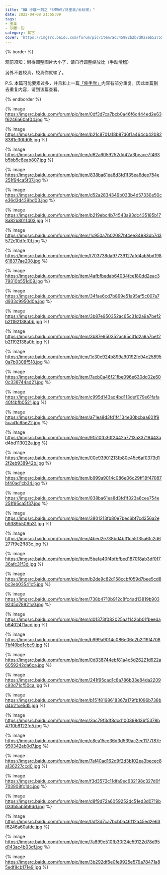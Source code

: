 ```yaml
---
title: "🖼️ 沙雕一刻之「SMMWE/马里奥/云玩家」"
date: 2022-04-08 21:55:09
tags:
- 图集
- 沙雕一刻
category: 其它
cover: 'https://imgsrc.baidu.com/forum/pic/item/ac345982b2b7d0a2eb52755c8eef76094a369a5c.jpg'
---
```


{% border %}

观前须知：懒得调整图片大小了，请自行调整缩放比（手动滑稽）

另外不要较真，较真你就输了。

P.S. 本篇可能要素过多，并且和上一篇[「伸手党」](https://blog.yidaozhan.top/2022/04/08/shadiao-times-hand-party/)内容有部分重复，因此本篇删去重复内容，请到该篇查看。

{% endborder %}

{% image https://imgsrc.baidu.com/forum/pic/item/0df3d7ca7bcb0a46f6c444ed2e63f6246a60af04.jpg %}

{% image https://imgsrc.baidu.com/forum/pic/item/b21c8701a18b87d6f1a464cb420828381e30fd05.jpg %}

{% image https://imgsrc.baidu.com/forum/pic/item/d62a6059252dd42a3beace7f463b5bb5c8eab807.jpg %}

{% image https://imgsrc.baidu.com/forum/pic/item/838ba61ea8d3fd1f35ea6dee754e251f94ca5f07.jpg %}

{% image https://imgsrc.baidu.com/forum/pic/item/d52a2834349b033b4d57330e50ce36d3d439bd03.jpg %}

{% image https://imgsrc.baidu.com/forum/pic/item/b219ebc4b74543a93dc435185b178a82b8011403.jpg %}

{% image https://imgsrc.baidu.com/forum/pic/item/1c950a7b02087bf4ee34983db7d3572c10dfcf0f.jpg %}

{% image https://imgsrc.baidu.com/forum/pic/item/f703738da97739127afd4ab5bd198618377ae208.jpg %}

{% image https://imgsrc.baidu.com/forum/pic/item/4afbfbedab64034fce180dd2eac379310b551d09.jpg %}

{% image https://imgsrc.baidu.com/forum/pic/item/34fae6cd7b899e51a95af5c007a7d933c9950d0a.jpg %}

{% image https://imgsrc.baidu.com/forum/pic/item/3b87e950352ac65c31d2a9a7bef2b21192138a0b.jpg %}

{% image https://imgsrc.baidu.com/forum/pic/item/3b87e950352ac65c31d2a9a7bef2b21192138a0b.jpg %}

{% image https://imgsrc.baidu.com/forum/pic/item/1e30e924b899a90192fe94e258950a7b0308f518.jpg %}

{% image https://imgsrc.baidu.com/forum/pic/item/7acb0a46f21fbe096e630dc02e600c338744ad21.jpg %}

{% image https://imgsrc.baidu.com/forum/pic/item/c995d143ad4bd113def079e61fafa40f4bfb0521.jpg %}

{% image https://imgsrc.baidu.com/forum/pic/item/a71ea8d3fd1f4134e30bcbaa601f95cad1c85e22.jpg %}

{% image https://imgsrc.baidu.com/forum/pic/item/9f510fb30f2442a7713a33719443ad4bd113022a.jpg %}

{% image https://imgsrc.baidu.com/forum/pic/item/00e93901213fb80e45e6af0373d12f2eb938942b.jpg %}

{% image https://imgsrc.baidu.com/forum/pic/item/b999a9014c086e06c29ff19f47087bf40ad1cb34.jpg %}

{% image https://imgsrc.baidu.com/forum/pic/item/838ba61ea8d3fd1f323a6cee754e251f95ca5f37.jpg %}

{% image https://imgsrc.baidu.com/forum/pic/item/3801213fb80e7bec6bf7cd356a2eb9389b506b31.jpg %}

{% image https://imgsrc.baidu.com/forum/pic/item/4bed2e738bd4b31c55135a6fc2d6277f9e2ff83c.jpg %}

{% image https://imgsrc.baidu.com/forum/pic/item/5bafa40f4bfbfbed1870f8ab3df0f736afc31f3d.jpg %}

{% image https://imgsrc.baidu.com/forum/pic/item/b2de9c82d158ccbf059d7bee5cd8bc3eb03541c5.jpg %}

{% image https://imgsrc.baidu.com/forum/pic/item/738b4710b912c8fc4ad13819b9039245d78821c0.jpg %}

{% image https://imgsrc.baidu.com/forum/pic/item/d01373f082025aaf142bb01fbeedab64024f1acd.jpg %}

{% image https://imgsrc.baidu.com/forum/pic/item/b999a9014c086e06c2b2f19f47087bf40bd1cbc9.jpg %}

{% image https://imgsrc.baidu.com/forum/pic/item/0d338744ebf81a4c5d26221d922a6059242da6ca.jpg %}

{% image https://imgsrc.baidu.com/forum/pic/item/241f95cad1c8a786b33e84da2209c93d71cf50ca.jpg %}

{% image https://imgsrc.baidu.com/forum/pic/item/b151f8198618367a179fb1096b738bd4b21ce5d5.jpg %}

{% image https://imgsrc.baidu.com/forum/pic/item/3ac79f3df8dcd100398d36f5378b4710b8122fd5.jpg %}

{% image https://imgsrc.baidu.com/forum/pic/item/c8ea15ce36d3d539ac2ec1177f87e950342ab0d7.jpg %}

{% image https://imgsrc.baidu.com/forum/pic/item/7af40ad162d9f2d3b102ea3becec8a136227ccd0.jpg %}

{% image https://imgsrc.baidu.com/forum/pic/item/f3d3572c11dfa9ec632198c327d0f703908fc1dc.jpg %}

{% image https://imgsrc.baidu.com/forum/pic/item/d8f9d72a6059252dc51ed3d0719b033b5ab5b9dd.jpg %}

{% image https://imgsrc.baidu.com/forum/pic/item/0df3d7ca7bcb0a46f12a45ed2e63f6246a60afde.jpg %}

{% image https://imgsrc.baidu.com/forum/pic/item/7a899e510fb30f24e59122d78d95d143ac4b03df.jpg %}

{% image https://imgsrc.baidu.com/forum/pic/item/3b292df5e0fe9925e579a78471a85edf8cb171e9.jpg %}

